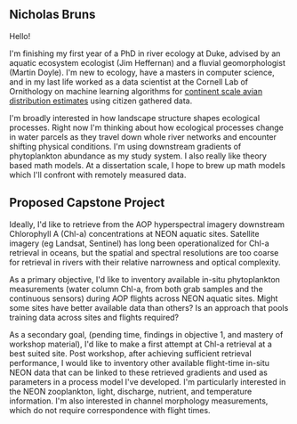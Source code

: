 ## Nicholas Bruns
Hello!

I'm finishing my first year of a PhD in river ecology at Duke, advised by an aquatic ecosystem ecologist (Jim Heffernan) and a fluvial geomorphologist (Martin Doyle). I'm new to ecology, have a masters in computer science, and in my last life worked as a data scientist at the Cornell Lab of Ornithology on machine learning algorithms for [continent scale avian distribution estimates](https://ebird.org/science/modeling/) using citizen gathered data.

I'm broadly interested in how landscape structure shapes ecological processes. Right now I'm thinking about how ecological processes change in water parcels as they travel down whole river networks and encounter shifting physical conditions. I'm using downstream gradients of phytoplankton abundance as my study system. I also really like theory based math models. At a dissertation scale, I hope to brew up math models which I'll confront with remotely measured data.



## Proposed Capstone Project
Ideally, I'd like to retrieve from the AOP hyperspectral imagery downstream Chlorophyll A (Chl-a) concentrations at NEON aquatic sites. Satellite imagery (eg Landsat, Sentinel) has long been operationalized for Chl-a retrieval in oceans, but the spatial and spectral resolutions are too coarse for retrieval in rivers with their relative narrowness and optical complexity.

As a primary objective, I'd like to inventory available in-situ phytoplankton measurements (water column Chl-a, from both grab samples and the continuous sensors) during AOP flights across NEON aquatic sites. Might some sites have better available data than others? Is an approach that pools training data across sites and flights required?


As a secondary goal, (pending time, findings in objective 1, and mastery of workshop material), I'd like to make a first attempt at Chl-a retrieval at a best suited site. Post workshop, after achieving sufficient retrieval performance, I would like to inventory other available flight-time in-situ NEON data that can be linked to these retrieved gradients and used as parameters in a process model I've developed. I'm particularly interested in the NEON zooplankton, light, discharge, nutrient, and temperature information. I'm also interested in channel morphology measurements, which do not require correspondence with flight times. 
